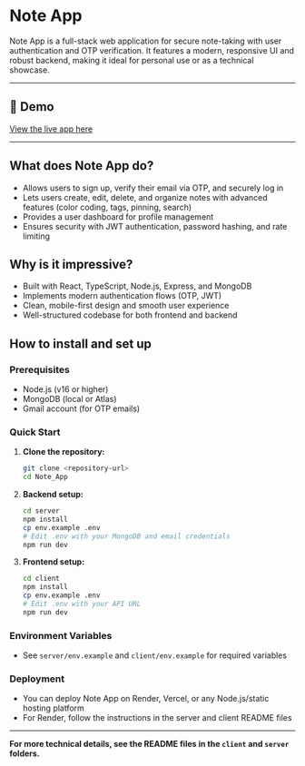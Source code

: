 


# Note App

Note App is a full-stack web application for secure note-taking with user authentication and OTP verification. It features a modern, responsive UI and robust backend, making it ideal for personal use or as a technical showcase.

---

## 🚀 Demo

[View the live app here](https://rahul-note-app.vercel.app)

---

## What does Note App do?

- Allows users to sign up, verify their email via OTP, and securely log in
- Lets users create, edit, delete, and organize notes with advanced features (color coding, tags, pinning, search)
- Provides a user dashboard for profile management
- Ensures security with JWT authentication, password hashing, and rate limiting

## Why is it impressive?

- Built with React, TypeScript, Node.js, Express, and MongoDB
- Implements modern authentication flows (OTP, JWT)
- Clean, mobile-first design and smooth user experience
- Well-structured codebase for both frontend and backend

## How to install and set up

### Prerequisites
- Node.js (v16 or higher)
- MongoDB (local or Atlas)
- Gmail account (for OTP emails)

### Quick Start
1. **Clone the repository:**
	```bash
	git clone <repository-url>
	cd Note_App
	```
2. **Backend setup:**
	```bash
	cd server
	npm install
	cp env.example .env
	# Edit .env with your MongoDB and email credentials
	npm run dev
	```
3. **Frontend setup:**
	```bash
	cd client
	npm install
	cp env.example .env
	# Edit .env with your API URL
	npm run dev
	```

### Environment Variables
- See `server/env.example` and `client/env.example` for required variables

### Deployment
- You can deploy Note App on Render, Vercel, or any Node.js/static hosting platform
- For Render, follow the instructions in the server and client README files

---

**For more technical details, see the README files in the `client` and `server` folders.**
